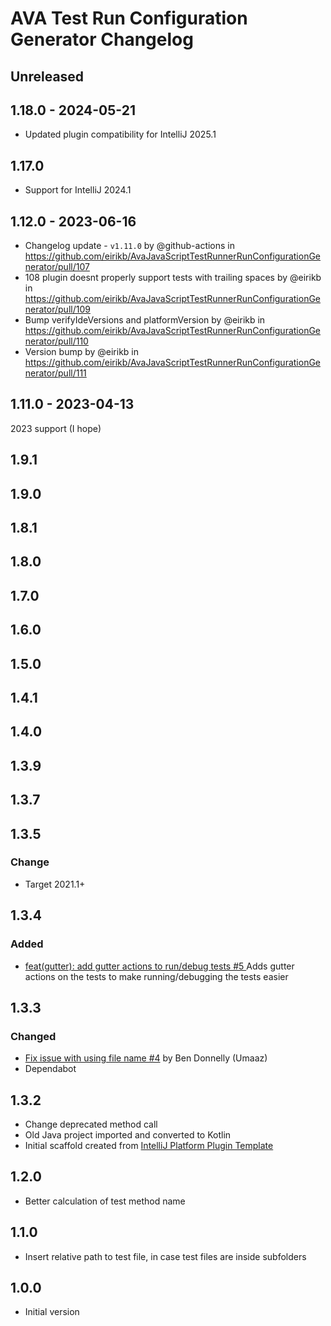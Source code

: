 <!-- Keep a Changelog guide -> https://keepachangelog.com -->

# AVA Test Run Configuration Generator Changelog

## Unreleased

## 1.18.0 - 2024-05-21
- Updated plugin compatibility for IntelliJ 2025.1

## 1.17.0
- Support for IntelliJ 2024.1

## 1.12.0 - 2023-06-16
- Changelog update - `v1.11.0` by @github-actions in https://github.com/eirikb/AvaJavaScriptTestRunnerRunConfigurationGenerator/pull/107
- 108 plugin doesnt properly support tests with trailing spaces by @eirikb in https://github.com/eirikb/AvaJavaScriptTestRunnerRunConfigurationGenerator/pull/109
- Bump verifyIdeVersions and platformVersion by @eirikb in https://github.com/eirikb/AvaJavaScriptTestRunnerRunConfigurationGenerator/pull/110
- Version bump by @eirikb in https://github.com/eirikb/AvaJavaScriptTestRunnerRunConfigurationGenerator/pull/111

## 1.11.0 - 2023-04-13
2023 support (I hope)

## 1.9.1

## 1.9.0

## 1.8.1

## 1.8.0

## 1.7.0

## 1.6.0

## 1.5.0

## 1.4.1

## 1.4.0

## 1.3.9

## 1.3.7

## 1.3.5

### Change
- Target 2021.1+

## 1.3.4

### Added
- [ feat(gutter): add gutter actions to run/debug tests #5 ](https://github.com/eirikb/AvaJavaScriptTestRunnerRunConfigurationGenerator/pull/5)
  Adds gutter actions on the tests to make running/debugging the tests easier

## 1.3.3

### Changed
- [Fix issue with using file name #4](https://github.com/eirikb/AvaJavaScriptTestRunnerRunConfigurationGenerator/pull/4)
  by Ben Donnelly (Umaaz)
- Dependabot

## 1.3.2
- Change deprecated method call
- Old Java project imported and converted to Kotlin
- Initial scaffold created
  from [IntelliJ Platform Plugin Template](https://github.com/JetBrains/intellij-platform-plugin-template)

## 1.2.0
- Better calculation of test method name

## 1.1.0
- Insert relative path to test file, in case test files are inside subfolders

## 1.0.0
- Initial version
